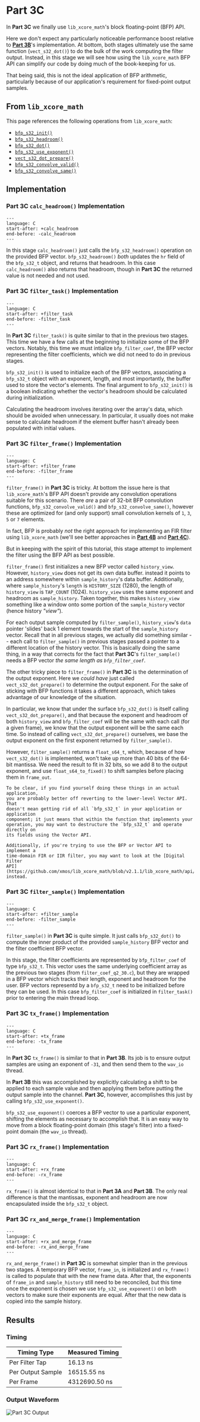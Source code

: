 
# Part 3C

In **Part 3C** we finally use `lib_xcore_math`'s block floating-point (BFP) API.

Here we don't expect any particularly noticeable performance boost relative to
[**Part 3B**](part3B.md)'s implementation. At bottom, both stages ultimately use
the same function (`vect_s32_dot()`) to do the bulk of the work computing the
filter output. Instead, in this stage we will see how using the `lib_xcore_math`
BFP API can simplify our code by doing much of the book-keeping for us.

That being said, this is not the ideal application of BFP arithmetic,
particularly because of our application's requirement for fixed-point output
samples.

## From `lib_xcore_math`

This page references the following operations from `lib_xcore_math`:

* [`bfp_s32_init()`](https://github.com/xmos/lib_xcore_math/blob/v2.1.1/lib_xcore_math/api/xmath/bfp/bfp_s32.h#L17-L45)
* [`bfp_s32_headroom()`](https://github.com/xmos/lib_xcore_math/blob/v2.1.1/lib_xcore_math/api/xmath/vect/vect_s32.h#L554-L591)
* [`bfp_s32_dot()`](https://github.com/xmos/lib_xcore_math/blob/v2.1.1/lib_xcore_math/api/xmath/bfp/bfp_s32.h#L498-L522)
* [`bfp_s32_use_exponent()`](https://github.com/xmos/lib_xcore_math/blob/v2.1.1/lib_xcore_math/api/xmath/bfp/bfp_s32.h#L134-L187)
* [`vect_s32_dot_prepare()`](https://github.com/xmos/lib_xcore_math/blob/v2.1.1/lib_xcore_math/api/xmath/vect/vect_s32_prepare.h#L182-L252)
* [`bfp_s32_convolve_valid()`](https://github.com/xmos/lib_xcore_math/blob/v2.1.1/lib_xcore_math/api/xmath/bfp/bfp_s32.h#L953-L996)
* [`bfp_s32_convolve_same()`](https://github.com/xmos/lib_xcore_math/blob/v2.1.1/lib_xcore_math/api/xmath/bfp/bfp_s32.h#L999-L1052)


## Implementation

### **Part 3C** `calc_headroom()` Implementation

```{literalinclude} ../src/part3C/part3C.c
---
language: C
start-after: +calc_headroom
end-before: -calc_headroom
---
```

In this stage `calc_headroom()` just calls the `bfp_s32_headroom()` operation on
the provided BFP vector. `bfp_s32_headroom()` _both_ updates the `hr` field of
the `bfp_s32_t` object, and returns that headroom. In this case
`calc_headroom()` also returns that headroom, though in **Part 3C** the returned
value is not needed and not used.

### **Part 3C** `filter_task()` Implementation

```{literalinclude} ../src/part3C/part3C.c
---
language: C
start-after: +filter_task
end-before: -filter_task
---
```

In **Part 3C** `filter_task()` is quite similar to that in the previous two
stages. This time we have a few calls at the beginning to initialize some of the
BFP vectors. Notably, this time we must intialize `bfp_filter_coef`, the BFP
vector representing the filter coefficients, which we did not need to do in
previous stages.

`bfp_s32_init()` is used to initialize each of the BFP vectors, associating a
`bfp_s32_t` object with an exponent, length, and most importantly, the buffer
used to store the vector's elements. The final argument to `bfp_s32_init()` is a
boolean indicating whether the vector's headroom should be calculated during
initialization.

Calculating the headroom involves iterating over the array's data, which should
be avoided when unnecessary. In particular, it usually does not make sense to
calculate headroom if the element buffer hasn't already been populated with
initial values.

### **Part 3C** `filter_frame()` Implementation

```{literalinclude} ../src/part3C/part3C.c
---
language: C
start-after: +filter_frame
end-before: -filter_frame
---
```

`filter_frame()` in **Part 3C** is tricky. At bottom the issue here is that
`lib_xcore_math`'s BFP API doesn't provide any convolution operations suitable
for this scenario. There _are_ a pair of 32-bit BFP convolution functions,
`bfp_s32_convolve_valid()` and `bfp_s32_convolve_same()`,
however these are optimized for (and only support) small convolution kernels of
`1`, `3`, `5` or `7` elements.

In fact, BFP is probably _not_ the right approach for implementing an FIR filter
using `lib_xcore_math` (we'll see better approaches in [**Part 4B**](part4B.md)
and [**Part 4C**](part4C.md)).

But in keeping with the spirit of this tutorial, this stage attempt to implement
the filter using the BFP API as best possible.

`filter_frame()` first initializes a new BFP vector called `history_view`.
However, `history_view` does not get its own data buffer. instead it points to
an address somewhere within `sample_history`'s data buffer. Additionally, where
`sample_history`'s `length` is `HISTORY_SIZE` (1280), the length of
`history_view` is `TAP_COUNT` (1024). `history_view` uses the same exponent and
headroom as `sample_history`. Taken together, this makes `history_view`
something like a window onto some portion of the `sample_history` vector (hence
history _"view"_).

For each output sample computed by `filter_sample()`, `history_view`'s `data`
pointer 'slides' back 1 element towards the start of the `sample_history`
vector. Recall that in all previous stages, we actually did something similar --
each call to `filter_sample()` in previous stages passed a pointer to a
different location of the history vector.  This is basically doing the same
thing, in a way that corrects for the fact that **Part 3C**'s `filter_sample()`
needs a BFP vector _the same length as `bfp_filter_coef`_.

The other tricky piece to `filter_frame()` in **Part 3C** is the determination
of the output exponent.  Here we _could have_ just called
`vect_s32_dot_prepare()` to determine the output exponent. For the sake of
sticking with BFP functions it takes a different approach, which takes advantage
of our knowledge of the situation.

In particular, we know that under the surface `bfp_s32_dot()` is itself calling
`vect_s32_dot_prepare()`, and that because the exponent and headroom of both
`history_view` and `bfp_filter_coef` will be the same with each call (for a
given frame), we know that the output exponent will be the same each time. So
instead of calling `vect_s32_dot_prepare()` ourselves, we base the output
exponent on the first exponent returned by `filter_sample()`.

However, `filter_sample()` returns a `float_s64_t`, which, because of how
`vect_s32_dot()` is implemented, won't take up more than 40 bits of the 64-bit
mantissa. We need the result to fit in 32 bits, so we add 8 to the output
exponent, and use `float_s64_to_fixed()` to shift samples before placing them in
`frame_out`.

```{note} 
To be clear, if you find yourself doing these things in an actual application,
you are probably better off reverting to the lower-level Vector API. That
doesn't mean getting rid of all `bfp_s32_t` in your application or application
component; it just means that within the function that implements your
operation, you may want to destructure the `bfp_s32_t` and operate directly on
its fields using the Vector API.
 
Additionally, if you're trying to use the BFP or Vector API to implement a
time-domain FIR or IIR filter, you may want to look at the [Digital Filter
API](https://github.com/xmos/lib_xcore_math/blob/v2.1.1/lib_xcore_math/api/xmath/filter.h)
instead.
```



### **Part 3C** `filter_sample()` Implementation


```{literalinclude} ../src/part3C/part3C.c
---
language: C
start-after: +filter_sample
end-before: -filter_sample
---
```

`filter_sample()` in **Part 3C** is quite simple. It just calls `bfp_s32_dot()`
to compute the inner product of the provided `sample_history` BFP vector and the
filter coefficient BFP vector. 

In this stage, the filter coefficients are represented by `bfp_filter_coef` of
type `bfp_s32_t`. This vector uses the same underlying coefficient array as the
previous two stages (from `filter_coef_q2_30.c`), but they are wrapped in a BFP
vector which tracks their length, exponent and headroom for the user. BFP
vectors representd by a `bfp_s32_t` need to be initialized before they can be
used. In this case `bfp_filter_coef` is initialized in `filter_task()` prior to
entering the main thread loop.

### **Part 3C** `tx_frame()` Implementation


```{literalinclude} ../src/part3C/part3C.c
---
language: C
start-after: +tx_frame
end-before: -tx_frame
---
```

In **Part 3C** `tx_frame()` is similar to that in **Part 3B**.  Its job is to
ensure output samples are using an exponent of `-31`, and then send them to the
`wav_io` thread.

In **Part 3B** this was accomplished by explicitly calculating a shift to be
applied to each sample value and then applying them before putting the output
sample into the channel. **Part 3C**, however, accomplishes this just by calling `bfp_s32_use_exponent()`.

`bfp_s32_use_exponent()` coerces a BFP vector to use a particular exponent, shifting the elements as necessary to accomplish that. It is an easy way to move from a block floating-point domain (this stage's filter) into a fixed-point domain (the `wav_io` thread).

### **Part 3C** `rx_frame()` Implementation


```{literalinclude} ../src/part3C/part3C.c
---
language: C
start-after: +rx_frame
end-before: -rx_frame
---
```

`rx_frame()` is almost identical to that in **Part 3A** and **Part 3B**. The
only real difference is that the mantissas, exponent and headroom are now
encapsulated inside the `bfp_s32_t` object.

### **Part 3C** `rx_and_merge_frame()` Implementation


```{literalinclude} ../src/part3C/part3C.c
---
language: C
start-after: +rx_and_merge_frame
end-before: -rx_and_merge_frame
---
```

`rx_and_merge_frame()` in **Part 3C** is somewhat simpler than in the previous
two stages. A temporary BFP vector, `frame_in`, is initialized and `rx_frame()`
is called to populate that with the new frame data. After that, the exponents of
`frame_in` and `sample_history` still need to be reconciled, but this time once
the exponent is chosen we use `bfp_s32_use_exponent()` on both vectors to make
sure their exponents are equal. After that the new data is copied into the
sample history.


## Results

### Timing

| Timing Type       | Measured Timing
|-------------------|-----------------------
| Per Filter Tap    | 16.13 ns
| Per Output Sample | 16515.55 ns
| Per Frame         | 4312690.50 ns

### Output Waveform

![**Part 3C** Output](img/part3C.png)